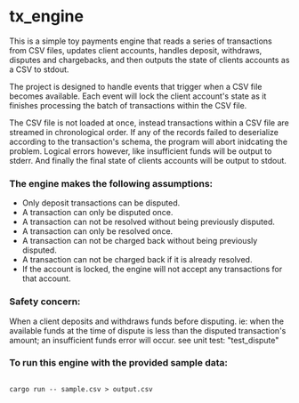 # tx_engine

This is a simple toy payments engine that reads a series of transactions from CSV files, updates client accounts, handles deposit, withdraws, disputes and chargebacks, and then outputs the state of clients accounts as a CSV to stdout.

The project is designed to handle events that trigger when a CSV file becomes available. Each event will lock the client account's state as it finishes processing the batch of transactions within the CSV file.

The CSV file is not loaded at once, instead transactions within a CSV file are streamed in chronological order. If any of the records failed to deserialize according to the transaction's schema, the program will abort inidcating the problem. Logical errors however, like insufficient funds will be output to stderr. And finally the final state of clients accounts will be output to stdout.

### The engine makes the following assumptions:

* Only deposit transactions can be disputed.
* A transaction can only be disputed once.
* A transaction can not be resolved without being previously disputed.
* A transaction can only be resolved once.
* A transaction can not be charged back without being previously disputed.
* A transaction can not be charged back if it is already resolved.
* If the account is locked, the engine will not accept any transactions for that account.


### Safety concern:

When a client deposits and withdraws funds before disputing. ie: when the available funds at the time of dispute is less than the disputed transaction's amount; an insufficient funds error will occur. see unit test: "test_dispute" 


### To run this engine with the provided sample data: 

```

cargo run -- sample.csv > output.csv

```

